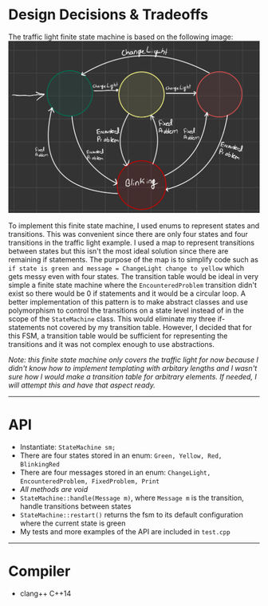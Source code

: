 # Design Decisions & Tradeoffs

The traffic light finite state machine is based on the following image:
![Brainstorm](Blueprint.jpg)

To implement this finite state machine, I used enums to represent states and transitions. This was convenient since there are only four states and four transitions in the traffic light example. I used a map to represent transitions between states but this isn't the most ideal solution since there are remaining if statements. The purpose of the map is to simplify code such as `if state is green and message = ChangeLight change to yellow` which gets messy even with four states. The transition table would be ideal in very simple a finite state machine where the `EncounteredProblem` transition didn't exist so there would be 0 if statements and it would be a circular loop. A better implementation of this pattern is to make abstract classes and use polymorphism to control the transitions on a state level instead of in the scope of the `StateMachine` class. This would eliminate my three if-statements not covered by my transition table. However, I decided that for this FSM, a transition table would be sufficient for representing the transitions and it was not complex enough to use abstractions.

_Note: this finite state machine only covers the traffic light for now because I didn't know how to implement templating with arbitary lengths and I wasn't sure how I would make a transition table for arbitrary elements. If needed, I will attempt this and have that aspect ready._

---

# API

- Instantiate: `StateMachine sm;`
- There are four states stored in an enum: `Green, Yellow, Red, BlinkingRed`
- There are four messages stored in an enum: `ChangeLight, EncounteredProblem, FixedProblem, Print`
- _All methods are void_
- `StateMachine::handle(Message m)`, where `Message m` is the transition, handle transitions between states
- `StateMachine::restart()` returns the fsm to its default configuration where the current state is green
- My tests and more examples of the API are included in `test.cpp`

---

# Compiler

- clang++ C++14

